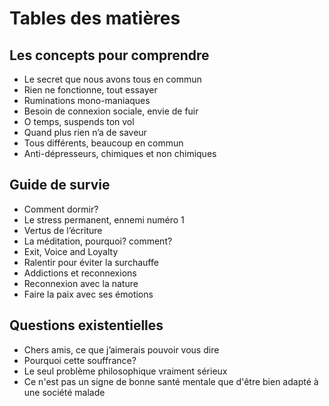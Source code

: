 # Tables des matières

## Les concepts pour comprendre

- Le secret que nous avons tous en commun
- Rien ne fonctionne, tout essayer
- Ruminations mono-maniaques
- Besoin de connexion sociale, envie de fuir
- O temps, suspends ton vol
- Quand plus rien n’a de saveur
- Tous différents, beaucoup en commun
- Anti-dépresseurs, chimiques et non chimiques

## Guide de survie

- Comment dormir?
- Le stress permanent, ennemi numéro 1
- Vertus de l’écriture
- La méditation, pourquoi? comment?
- Exit, Voice and Loyalty
- Ralentir pour éviter la surchauffe
- Addictions et reconnexions
- Reconnexion avec la nature
- Faire la paix avec ses émotions

## Questions existentielles

- Chers amis, ce que j’aimerais pouvoir vous dire
- Pourquoi cette souffrance?
- Le seul problème philosophique vraiment sérieux
- Ce n'est pas un signe de bonne santé mentale que d'être bien adapté à une société malade
